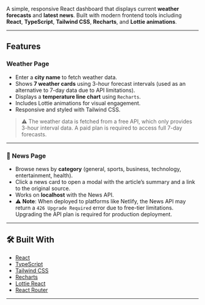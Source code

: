 A simple, responsive React dashboard that displays current **weather forecasts** and **latest news**. Built with modern frontend tools including **React**, **TypeScript**, **Tailwind CSS**, **Recharts**, and **Lottie animations**.

---

## Features

### Weather Page

-  Enter a **city name** to fetch weather data.
- Shows **7 weather cards** using 3-hour forecast intervals (used as an alternative to 7-day data due to API limitations).
-  Displays a **temperature line chart** using `Recharts`.
-  Includes Lottie animations for visual engagement.
-  Responsive and styled with Tailwind CSS.

> ⚠️ The weather data is fetched from a free API, which only provides 3-hour interval data. A paid plan is required to access full 7-day forecasts.

---

### 📰 News Page

-  Browse news by **category** (general, sports, business, technology, entertainment, health).
-  Click a news card to open a modal with the article’s summary and a link to the original source.
- Works on **localhost** with the News API.
- ⚠️ **Note**: When deployed to platforms like Netlify, the News API may return a `426 Upgrade Required` error due to free-tier limitations. Upgrading the API plan is required for production deployment.

---

## 🛠️ Built With

- [React](https://reactjs.org/)
- [TypeScript](https://www.typescriptlang.org/)
- [Tailwind CSS](https://tailwindcss.com/)
- [Recharts](https://recharts.org/)
- [Lottie React](https://lottiereact.com/)
- [React Router](https://reactrouter.com/)

---